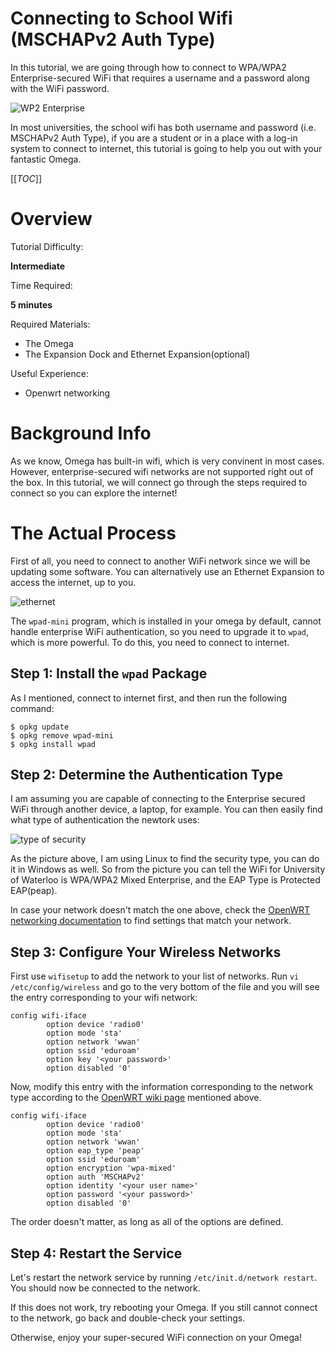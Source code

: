 # Connecting to School Wifi (MSCHAPv2 Auth Type)

In this tutorial, we are going through how to connect to WPA/WPA2 Enterprise-secured WiFi that requires a username and a password along with the WiFi password. 

![WP2 Enterprise](http://sw.nohold.net/CiscoSB/Images/id1588_6_wet200securitywpaenterprise.png)

In most universities, the school wifi has both username and password (i.e. MSCHAPv2 Auth Type), if you are a student or in a place with a log-in system to connect to internet, this tutorial is going to help you out with your fantastic Omega.


[[_TOC_]]


[//]: # (Overview)

# Overview 

Tutorial Difficulty:

**Intermediate**

Time Required:

**5 minutes**

Required Materials:
* The Omega
* The Expansion Dock and Ethernet Expansion(optional)

Useful Experience:
* Openwrt networking


# Background Info

As we know, Omega has built-in wifi, which is very convinent in most cases. However, enterprise-secured wifi networks are not supported right out of the box. In this tutorial, we will connect go through the steps required to connect so you can explore the internet!



[//]: # (The Actual Process)

# The Actual Process

First of all, you need to connect to another WiFi network since we will be updating some software. You can alternatively use an Ethernet Expansion to access the internet, up to you.

![ethernet](http://i.imgur.com/9jF7sZ8.jpg?1)

The `wpad-mini` program, which is installed in your omega by default, cannot handle enterprise WiFi authentication, so you need to upgrade it to `wpad`, which is more powerful. To do this, you need to connect to internet. 



[//]: # (The Steps)

## Step 1: Install the `wpad` Package

As I mentioned, connect to internet first, and then run the following command:

```
$ opkg update
$ opkg remove wpad-mini
$ opkg install wpad
```


[//]: # (Step 2)

## Step 2: Determine the Authentication Type

I am assuming you are capable of connecting to the Enterprise secured WiFi through another device, a laptop, for example. You can then easily find what type of authentication the newtork uses:

![type of security](http://i.imgur.com/7qVsnw1.png)

As the picture above, I am using Linux to find the security type, you can do it in Windows as well. So from the picture you can tell the WiFi for University of Waterloo is WPA/WPA2 Mixed Enterprise, and the EAP Type is Protected EAP(peap). 

In case your network doesn't match the one above, check the [OpenWRT networking documentation](https://wiki.openwrt.org/doc/uci/wireless#wpa_modes) to find settings that match your network.


[//]: # (Step 3)

## Step 3: Configure Your Wireless Networks

First use `wifisetup` to add the network to your list of networks. Run `vi /etc/config/wireless` and go to the very bottom of the file and you will see the entry corresponding to your wifi network:

```
config wifi-iface               
        option device 'radio0'  
        option mode 'sta'       
        option network 'wwan'   
        option ssid 'eduroam'   
        option key '<your password>'        
        option disabled '0' 
```

Now, modify this entry with the information corresponding to the network type according to the [OpenWRT wiki page](https://wiki.openwrt.org/doc/uci/wireless#wpa_modes) mentioned above.

```
config wifi-iface               
        option device 'radio0'  
        option mode 'sta'       
        option network 'wwan'   
        option eap_type 'peap'  
        option ssid 'eduroam'   
        option encryption 'wpa-mixed'
        option auth 'MSCHAPv2'       
        option identity '<your user name>'
        option password '<your password>'
        option disabled '0' 
```

The order doesn't matter, as long as all of the options are defined.


[//]: # (Step 4)

## Step 4: Restart the Service

Let's restart the network service by running `/etc/init.d/network restart`. You should now be connected to the network. 

If this does not work, try rebooting your Omega. If you still cannot connect to the network, go back and double-check your settings.

Otherwise, enjoy your super-secured WiFi connection on your Omega!



